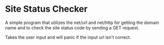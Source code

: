 # Site Status Checker

A simple program that utilizes the net/url and net/http for getting the domain name and to check the site status code by
sending a GET request.

Takes the user input and will panic if the input url isn't correct.

